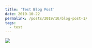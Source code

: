 ```yaml
---
title: 'Test Blog Post'
date: 2019-10-22
permalink: /posts/2019/10/blog-post-1/
tags:
  - test
---
```


<img src='/images/500x300.png'>
